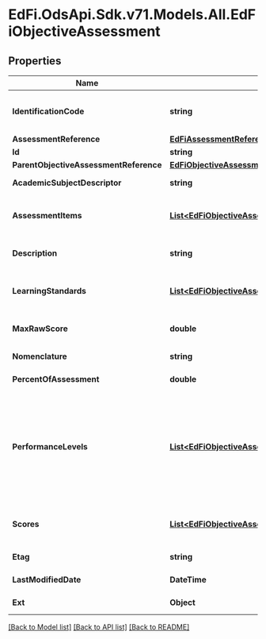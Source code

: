 # EdFi.OdsApi.Sdk.v71.Models.All.EdFiObjectiveAssessment

## Properties

Name | Type | Description | Notes
------------ | ------------- | ------------- | -------------
**IdentificationCode** | **string** | A unique number or alphanumeric code assigned to an objective assessment by a school, school system, a state, or other agency or entity. | 
**AssessmentReference** | [**EdFiAssessmentReference**](EdFiAssessmentReference.md) |  | 
**Id** | **string** |  | [optional] 
**ParentObjectiveAssessmentReference** | [**EdFiObjectiveAssessmentReference**](EdFiObjectiveAssessmentReference.md) |  | [optional] 
**AcademicSubjectDescriptor** | **string** | The subject area of the objective assessment. | [optional] 
**AssessmentItems** | [**List&lt;EdFiObjectiveAssessmentAssessmentItem&gt;**](EdFiObjectiveAssessmentAssessmentItem.md) | An unordered collection of objectiveAssessmentAssessmentItems. References individual test items, if appropriate. | [optional] 
**Description** | **string** | The description of the objective assessment (e.g., vocabulary, measurement, or geometry). | [optional] 
**LearningStandards** | [**List&lt;EdFiObjectiveAssessmentLearningStandard&gt;**](EdFiObjectiveAssessmentLearningStandard.md) | An unordered collection of objectiveAssessmentLearningStandards. Learning standard tested by this objective assessment. | [optional] 
**MaxRawScore** | **double** | The maximum raw score achievable across all assessment items that are correct and scored at the maximum. | [optional] 
**Nomenclature** | **string** | Reflects the specific nomenclature used for this level of objective assessment. | [optional] 
**PercentOfAssessment** | **double** | The percentage of the assessment that tests this objective. | [optional] 
**PerformanceLevels** | [**List&lt;EdFiObjectiveAssessmentPerformanceLevel&gt;**](EdFiObjectiveAssessmentPerformanceLevel.md) | An unordered collection of objectiveAssessmentPerformanceLevels. Definition of the performance levels and the associated cut scores. Three styles are supported: 1. Specification of performance level by minimum and maximum score, 2. Specification of performance level by cut score, using only minimum score, 3. Specification of performance level without any mapping to scores | [optional] 
**Scores** | [**List&lt;EdFiObjectiveAssessmentScore&gt;**](EdFiObjectiveAssessmentScore.md) | An unordered collection of objectiveAssessmentScores. Definition of the scores to be expected from this objective assessment. | [optional] 
**Etag** | **string** | A unique system-generated value that identifies the version of the resource. | [optional] 
**LastModifiedDate** | **DateTime** | The date and time the resource was last modified. | [optional] 
**Ext** | **Object** | Extensions to the ObjectiveAssessment entity. | [optional] 

[[Back to Model list]](../../README.md#documentation-for-models) [[Back to API list]](../../README.md#documentation-for-api-endpoints) [[Back to README]](../../README.md)

